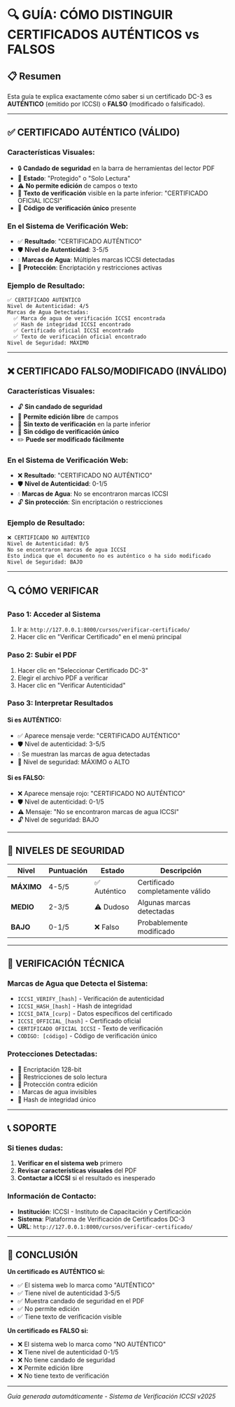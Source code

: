 # 🔍 GUÍA: CÓMO DISTINGUIR CERTIFICADOS AUTÉNTICOS vs FALSOS

## 📋 Resumen

Esta guía te explica exactamente cómo saber si un certificado DC-3 es **AUTÉNTICO** (emitido por ICCSI) o **FALSO** (modificado o falsificado).

---

## ✅ CERTIFICADO AUTÉNTICO (VÁLIDO)

### **Características Visuales:**
- 🔒 **Candado de seguridad** en la barra de herramientas del lector PDF
- 📄 **Estado**: "Protegido" o "Solo Lectura"
- ⚠️ **No permite edición** de campos o texto
- 📝 **Texto de verificación** visible en la parte inferior: "CERTIFICADO OFICIAL ICCSI"
- 🔢 **Código de verificación único** presente

### **En el Sistema de Verificación Web:**
- ✅ **Resultado**: "CERTIFICADO AUTÉNTICO"
- 🛡️ **Nivel de Autenticidad**: 3-5/5
- 💧 **Marcas de Agua**: Múltiples marcas ICCSI detectadas
- 🔐 **Protección**: Encriptación y restricciones activas

### **Ejemplo de Resultado:**
```
✅ CERTIFICADO AUTÉNTICO
Nivel de Autenticidad: 4/5
Marcas de Agua Detectadas:
  ✅ Marca de agua de verificación ICCSI encontrada
  ✅ Hash de integridad ICCSI encontrado
  ✅ Certificado oficial ICCSI encontrado
  ✅ Texto de verificación oficial encontrado
Nivel de Seguridad: MÁXIMO
```

---

## ❌ CERTIFICADO FALSO/MODIFICADO (INVÁLIDO)

### **Características Visuales:**
- 🔓 **Sin candado de seguridad**
- 📝 **Permite edición libre** de campos
- 🚫 **Sin texto de verificación** en la parte inferior
- 🔢 **Sin código de verificación único**
- ✏️ **Puede ser modificado fácilmente**

### **En el Sistema de Verificación Web:**
- ❌ **Resultado**: "CERTIFICADO NO AUTÉNTICO"
- 🛡️ **Nivel de Autenticidad**: 0-1/5
- 💧 **Marcas de Agua**: No se encontraron marcas ICCSI
- 🔓 **Sin protección**: Sin encriptación o restricciones

### **Ejemplo de Resultado:**
```
❌ CERTIFICADO NO AUTÉNTICO
Nivel de Autenticidad: 0/5
No se encontraron marcas de agua ICCSI
Esto indica que el documento no es auténtico o ha sido modificado
Nivel de Seguridad: BAJO
```

---

## 🔍 CÓMO VERIFICAR

### **Paso 1: Acceder al Sistema**
1. Ir a: `http://127.0.0.1:8000/cursos/verificar-certificado/`
2. Hacer clic en "Verificar Certificado" en el menú principal

### **Paso 2: Subir el PDF**
1. Hacer clic en "Seleccionar Certificado DC-3"
2. Elegir el archivo PDF a verificar
3. Hacer clic en "Verificar Autenticidad"

### **Paso 3: Interpretar Resultados**

#### **Si es AUTÉNTICO:**
- ✅ Aparece mensaje verde: "CERTIFICADO AUTÉNTICO"
- 🛡️ Nivel de autenticidad: 3-5/5
- 💧 Se muestran las marcas de agua detectadas
- 🔐 Nivel de seguridad: MÁXIMO o ALTO

#### **Si es FALSO:**
- ❌ Aparece mensaje rojo: "CERTIFICADO NO AUTÉNTICO"
- 🛡️ Nivel de autenticidad: 0-1/5
- ⚠️ Mensaje: "No se encontraron marcas de agua ICCSI"
- 🔓 Nivel de seguridad: BAJO

---

## 🎯 NIVELES DE SEGURIDAD

| Nivel | Puntuación | Estado | Descripción |
|-------|------------|--------|-------------|
| **MÁXIMO** | 4-5/5 | ✅ Auténtico | Certificado completamente válido |
| **MEDIO** | 2-3/5 | ⚠️ Dudoso | Algunas marcas detectadas |
| **BAJO** | 0-1/5 | ❌ Falso | Probablemente modificado |

---

## 🔧 VERIFICACIÓN TÉCNICA

### **Marcas de Agua que Detecta el Sistema:**
- `ICCSI_VERIFY_[hash]` - Verificación de autenticidad
- `ICCSI_HASH_[hash]` - Hash de integridad
- `ICCSI_DATA_[curp]` - Datos específicos del certificado
- `ICCSI_OFFICIAL_[hash]` - Certificado oficial
- `CERTIFICADO OFICIAL ICCSI` - Texto de verificación
- `CODIGO: [código]` - Código de verificación único

### **Protecciones Detectadas:**
- 🔐 Encriptación 128-bit
- 📝 Restricciones de solo lectura
- 🚫 Protección contra edición
- 💧 Marcas de agua invisibles
- 🔢 Hash de integridad único

---

## 📞 SOPORTE

### **Si tienes dudas:**
1. **Verificar en el sistema web** primero
2. **Revisar características visuales** del PDF
3. **Contactar a ICCSI** si el resultado es inesperado

### **Información de Contacto:**
- **Institución**: ICCSI - Instituto de Capacitación y Certificación
- **Sistema**: Plataforma de Verificación de Certificados DC-3
- **URL**: `http://127.0.0.1:8000/cursos/verificar-certificado/`

---

## 🎯 CONCLUSIÓN

**Un certificado es AUTÉNTICO si:**
- ✅ El sistema web lo marca como "AUTÉNTICO"
- ✅ Tiene nivel de autenticidad 3-5/5
- ✅ Muestra candado de seguridad en el PDF
- ✅ No permite edición
- ✅ Tiene texto de verificación visible

**Un certificado es FALSO si:**
- ❌ El sistema web lo marca como "NO AUTÉNTICO"
- ❌ Tiene nivel de autenticidad 0-1/5
- ❌ No tiene candado de seguridad
- ❌ Permite edición libre
- ❌ No tiene texto de verificación

---

*Guía generada automáticamente - Sistema de Verificación ICCSI v2025*
